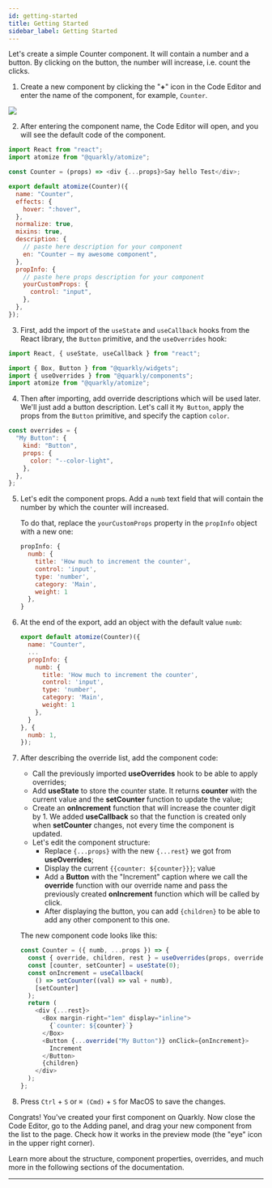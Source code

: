 ```yaml
---
id: getting-started
title: Getting Started
sidebar_label: Getting Started
---
```


Let's create a simple Counter component. It will contain a number and a button. By clicking on the button, the number will increase, i.e. count the clicks.

1. Create a new component by clicking the "**+**" icon in the Code Editor and enter the name of the component, for example, `Counter`.

![](/scr/getting-started-create-component.png)

2. After entering the component name, the Code Editor will open, and you will see the default code of the component.

```js
import React from "react";
import atomize from "@quarkly/atomize";

const Counter = (props) => <div {...props}>Say hello Test</div>;

export default atomize(Counter)({
  name: "Counter",
  effects: {
    hover: ":hover",
  },
  normalize: true,
  mixins: true,
  description: {
    // paste here description for your component
    en: "Counter — my awesome component",
  },
  propInfo: {
    // paste here props description for your component
    yourCustomProps: {
      control: "input",
    },
  },
});
```

3. First, add the import of the `useState` and `useCallback` hooks from the React library, the `Button` primitive, and the `useOverrides` hook:

```js
import React, { useState, useCallback } from "react";

import { Box, Button } from "@quarkly/widgets";
import { useOverrides } from "@quarkly/components";
import atomize from "@quarkly/atomize";
```

4. Then after importing, add override descriptions which will be used later. We'll just add a button description. Let's call it `My Button`, apply the props from the `Button` primitive, and specify the caption `color`.

```js
const overrides = {
  "My Button": {
    kind: "Button",
    props: {
      color: "--color-light",
    },
  },
};
```

5. Let's edit the component props. Add a `numb` text field that will contain the number by which the counter will increased.

   To do that, replace the `yourCustomProps` property in the `propInfo` object with a new one:

   ```js
   propInfo: {
     numb: {
       title: 'How much to increment the counter',
       control: 'input',
       type: 'number',
       category: 'Main',
       weight: 1
     },
   }
   ```

6. At the end of the export, add an object with the default value `numb`:

   ```js
   export default atomize(Counter)({
     name: "Counter",
     ...
     propInfo: {
       numb: {
         title: 'How much to increment the counter',
         control: 'input',
         type: 'number',
         category: 'Main',
         weight: 1
       },
     }
   }, {
     numb: 1,
   });
   ```

7. After describing the override list, add the component code:

   - Call the previously imported **useOverrides** hook to be able to apply overrides;
   - Add **useState** to store the counter state. It returns **counter** with the current value and the **setCounter** function to update the value;
   - Create an **onIncrement** function that will increase the counter digit by 1. We added **useCallback** so that the function is created only when **setCounter** changes, not every time the component is updated.
   - Let's edit the component structure:
     - Replace `{...props}` with the new `{...rest}` we got from **useOverrides**;
     - Display the current `{{counter: ${counter}}}`; value
     - Add a **Button** with the "Increment" caption where we call the **override** function with our override name and pass the previously created **onIncrement** function which will be called by click.
     - After displaying the button, you can add `{children}` to be able to add any other component to this one.

   The new component code looks like this:

   ```js
   const Counter = ({ numb, ...props }) => {
     const { override, children, rest } = useOverrides(props, overrides);
     const [counter, setCounter] = useState(0);
     const onIncrement = useCallback(
       () => setCounter((val) => val + numb),
       [setCounter]
     );
     return (
       <div {...rest}>
         <Box margin-right="1em" display="inline">
           {`counter: ${counter}`}
         </Box>
         <Button {...override("My Button")} onClick={onIncrement}>
           Increment
         </Button>
         {children}
       </div>
     );
   };
   ```

8. Press `Ctrl` + `S` or `⌘ (Cmd)` + `S` for MacOS to save the changes.

Congrats! You've created your first component on Quarkly. Now close the Code Editor, go to the Adding panel, and drag your new component from the list to the page. Check how it works in the preview mode (the "eye" icon in the upper right corner).

Learn more about the structure, component properties, overrides, and much more in the following sections of the documentation.

---
